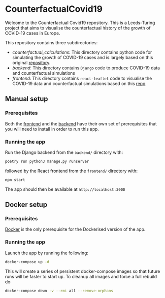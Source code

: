 # CounterfactualCovid19
Welcome to the Counterfactual Covid19 repository. This is a Leeds-Turing project that aims to visualise the counterfactual history of the growth of COVID-19 cases in Europe.

This repository contains three subdirectories:

* *counterfactual_calculations*:  This directory contains python code for simulating the growth of COVID-19 cases and is largely based on this original [repository](https://github.com/KFArnold/covid-counterfactual).
* *backend*: This directory contains `Django` code to produce COVID-19 data and counterfactual simulations
* *frontend*: This directory contains `react-leaflet` code to visualise the COVID-19 data and counterfactual simulations based on this [repo](https://github.com/CodingWith-Adam/covid19-map)

## Manual setup

### Prerequisites

Both the [frontend](frontend/README.md) and the [backend](backend/README.md) have their own set of prerequisites that you will need to install in order to run this app.

### Running the app

Run the Django backend from the `backend/` directory with:

```bash
poetry run python3 manage.py runserver
```

followed by the React frontend from the `frontend/` directory with:

```bash
npm start
```

The app should then be available at `http://localhost:3000`


## Docker setup

### Prerequisites

[Docker](https://www.docker.com/) is the only prerequisite for the Dockerised version of the app.

### Running the app

Launch the app by running the following:

```bash
docker-compose up -d
```

This will create a series of persistent docker-compose images so that future runs will be faster to start up. To cleanup all images and force a full rebuild do

```bash
docker-compose down -v --rmi all --remove-orphans
```
